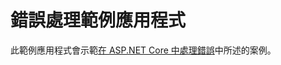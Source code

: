 # <a name="error-handling-sample-application"></a>錯誤處理範例應用程式

此範例應用程式會示範[在 ASP.NET Core 中處理錯誤](https://docs.microsoft.com/aspnet/core/fundamentals/error-handling)中所述的案例。
